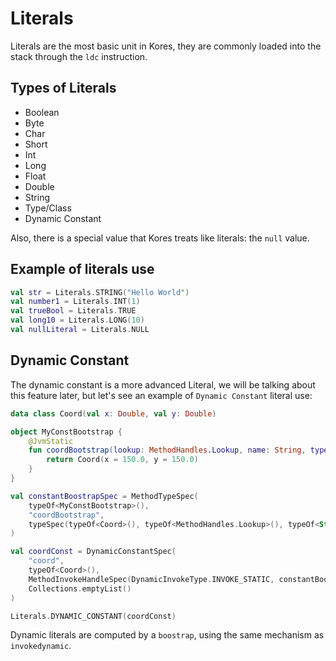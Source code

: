 # Literals

Literals are the most basic unit in Kores, they are commonly loaded into the stack through the `ldc` instruction.

## Types of Literals

- Boolean
- Byte
- Char
- Short
- Int
- Long
- Float
- Double
- String
- Type/Class
- Dynamic Constant

Also, there is a special value that Kores treats like literals: the `null` value.

## Example of literals use

```kotlin
val str = Literals.STRING("Hello World")
val number1 = Literals.INT(1)
val trueBool = Literals.TRUE
val long10 = Literals.LONG(10)
val nullLiteral = Literals.NULL
```

## Dynamic Constant

The dynamic constant is a more advanced Literal, we will be talking about this feature later, but let's see an example of `Dynamic Constant` literal use:

```kotlin
data class Coord(val x: Double, val y: Double)

object MyConstBootstrap {
    @JvmStatic
    fun coordBootstrap(lookup: MethodHandles.Lookup, name: String, type: Class<*>, vararg args: Any): Coord {
        return Coord(x = 150.0, y = 150.0)
    }
}

val constantBoostrapSpec = MethodTypeSpec(
    typeOf<MyConstBootstrap>(),
    "coordBootstrap",
    typeSpec(typeOf<Coord>(), typeOf<MethodHandles.Lookup>(), typeOf<String>, typeOf<Class>, typeOf<Array<Any>>())
)

val coordConst = DynamicConstantSpec(
    "coord",
    typeOf<Coord>(),
    MethodInvokeHandleSpec(DynamicInvokeType.INVOKE_STATIC, constantBoostrapSpec),
    Collections.emptyList()
)

Literals.DYNAMIC_CONSTANT(coordConst)
```

Dynamic literals are computed by a `boostrap`, using the same mechanism as `invokedynamic`.